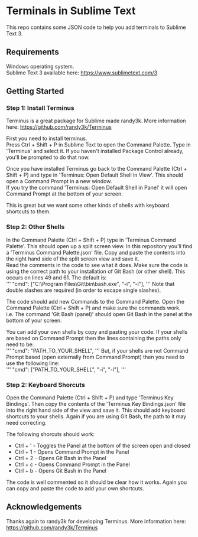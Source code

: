 # Terminals in Sublime Text
This repo contains some JSON code to help you add terminals to Sublime Text 3.

## Requirements
Windows operating system.  
Sublime Text 3 available here: https://www.sublimetext.com/3

## Getting Started

### Step 1: Install Terminus
Terminus is a great package for Sublime made randy3k. More information here: https://github.com/randy3k/Terminus  
  
First you need to install terminus.  
Press Ctrl + Shift + P in Sublime Text to open the Command Palette. Type in 'Terminus' and select it. If you haven't installed Package Control already, you'll be prompted to do that now.  

Once you have installed Terminus go back to the Command Palette (Ctrl + Shift + P) and type in 'Terminus: Open Default Shell in View'. This should open a Command Prompt in a new window.  
If you try the command 'Terminus: Open Default Shell in Panel' it will open Command Prompt at the bottom of your screen.  
  
This is great but we want some other kinds of shells with keyboard shortcuts to them.

### Step 2: Other Shells
In the Command Palette (Ctrl + Shift + P) type in 'Terminus Command Palette'. This should open up a split screen view. In this repository you'll find a 'Terminus Command Palette.json' file. Copy and paste the contents into the right hand side of the split screen view and save it.  
Read the comments in the code to see what it does. Make sure the code is using the correct path to your installation of Git Bash (or other shell). This occurs on lines 49 and 61. The default is:  
'''
"cmd": ["C:\\Program Files\\Git\\bin\\bash.exe", "-i", "-l"],
'''
Note that double slashes are required (in order to escape single slashes).  
  
The code should add new Commands to the Command Palette. Open the Command Palette (Ctrl + Shift + P) and make sure the commands work.  
i.e. The command 'Git Bash (panel)' should open Git Bash in the panel at the bottom of your screen.  
  
You can add your own shells by copy and pasting your code. If your shells are based on Command Prompt then the lines containing the paths only need to be:  
'''
"cmd": "PATH_TO_YOUR_SHELL",
'''
But, if your shells are not Command Prompt based (open externally from Command Prompt) then you need to use the following line:  
'''
"cmd": ["PATH_TO_YOUR_SHELL", "-i", "-l"],
'''

### Step 2: Keyboard Shorcuts
Open the Command Palette (Ctrl + Shift + P) and type 'Terminus Key Bindings'. Then copy the contents of the 'Terminus Key Bindings.json' file into the right hand side of the view and save it. This should add keyboard shortcuts to your shells. Again if you are using Git Bash, the path to it may need correcting.  
  
The following shorcuts should work:
* Ctrl + ' - Toggles the Panel at the bottom of the screen open and closed
* Ctrl + 1 - Opens Command Prompt in the Panel
* Ctrl + 2 - Opens Git Bash in the Panel
* Ctrl + c - Opens Command Prompt in the Panel
* Ctrl + b - Opens Git Bash in the Panel  
  
The code is well commented so it should be clear how it works. Again you can copy and paste the code to add your own shortcuts.  
  
## Acknowledgements
Thanks again to randy3k for developing Terminus. More information here: https://github.com/randy3k/Terminus 